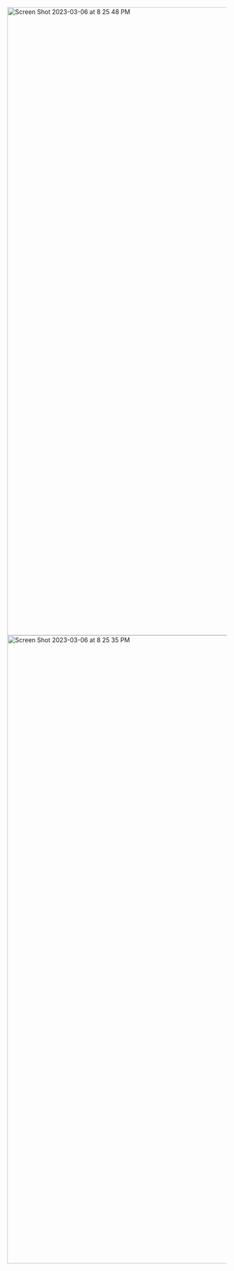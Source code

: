<img width="1440" alt="Screen Shot 2023-03-06 at 8 25 48 PM" src="https://user-images.githubusercontent.com/123196319/223303575-4e463cb7-fbd1-43ba-bda5-9cf21f599b52.png">

<img width="1440" alt="Screen Shot 2023-03-06 at 8 25 35 PM" src="https://user-images.githubusercontent.com/123196319/223303551-966ec9d2-bbed-4ab4-90aa-265fdf637339.png"> 

